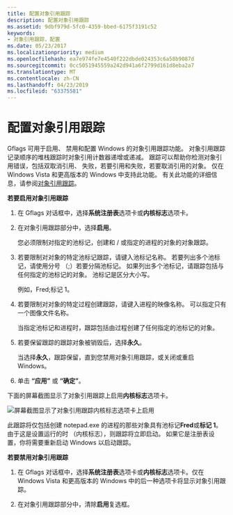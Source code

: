 ```yaml
---
title: 配置对象引用跟踪
description: 配置对象引用跟踪
ms.assetid: 9dbf979d-5fc0-4359-bbed-6175f3191c52
keywords:
- 对象引用跟踪，配置
ms.date: 05/23/2017
ms.localizationpriority: medium
ms.openlocfilehash: ea7e974fe7e4540f222dbde024353c6a58b9087d
ms.sourcegitcommit: 0cc5051945559a242d941a6f2799d161d8eba2a7
ms.translationtype: MT
ms.contentlocale: zh-CN
ms.lasthandoff: 04/23/2019
ms.locfileid: "63375581"
---
```

# <a name="configuring-object-reference-tracing"></a>配置对象引用跟踪


Gflags 可用于启用、 禁用和配置 Windows 的对象引用跟踪功能。 对象引用跟踪记录顺序的堆栈跟踪时对象引用计数器递增或递减。 跟踪可以帮助你检测对象引用错误，包括双取消引用、 失败，若要引用和失败，若要取消引用的对象。 仅在 Windows Vista 和更高版本的 Windows 中支持此功能。 有关此功能的详细信息，请参阅[对象引用跟踪](object-reference-tracing.md)。

**若要启用对象引用跟踪**

1.  在 Gflags 对话框中，选择**系统注册表**选项卡或**内核标志**选项卡。

2.  在对象引用跟踪部分中，选择**启用**。

    您必须限制对指定的池标记，创建和 / 或指定的进程的对象的对象跟踪。

3.  若要限制对对象的特定池标记跟踪，请键入池标记名称。 若要列出多个池标记，请使用分号 （;）若要分隔池标记。 如果列出多个池标记，请跟踪包括与任何指定的池标记的对象。 池标记是区分大小写。

    例如，Fred;标记 1。

4.  若要限制对对象的特定过程创建跟踪，请键入进程的映像名称。 可以指定只有一个图像文件名称。

    当指定池标记和进程时，跟踪包括由过程创建了任何指定的池标记的对象。

5.  若要保留跟踪的跟踪对象被销毁后，选择**永久**。

    当选择**永久**，跟踪保留，直到您禁用对象引用跟踪，或关闭或重启 Windows。

6.  单击 **“应用”** 或 **“确定”**。

下面的屏幕截图显示了对象引用跟踪上启用**内核标志**选项卡。

![屏幕截图显示了对象引用跟踪内核标志选项卡上启用](images/gflags-obj.png)

此跟踪将仅包括创建 notepad.exe 的进程的那些对象具有池标记**Fred**或**标记 1**。 由于这是设置运行的时 （内核标志），则跟踪将立即启动。 如果它是注册表设置，你将需要重新启动 Windows 以启动跟踪。

**若要禁用对象引用跟踪**

1.  在 Gflags 对话框中，选择**系统注册表**选项卡或**内核标志**选项卡。仅在 Windows Vista 和更高版本的 Windows 中的后一种选项卡将显示对象引用跟踪。

2.  在对象引用跟踪部分中，清除**启用**复选框。

 

 





